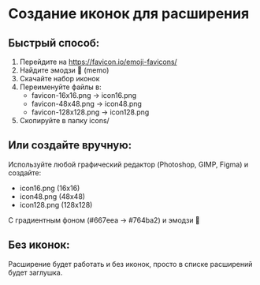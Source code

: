 # Создание иконок для расширения

## Быстрый способ:

1. Перейдите на https://favicon.io/emoji-favicons/
2. Найдите эмодзи 📝 (memo)
3. Скачайте набор иконок
4. Переименуйте файлы в:
   - favicon-16x16.png → icon16.png
   - favicon-48x48.png → icon48.png  
   - favicon-128x128.png → icon128.png
5. Скопируйте в папку icons/

## Или создайте вручную:

Используйте любой графический редактор (Photoshop, GIMP, Figma) и создайте:
- icon16.png (16x16)
- icon48.png (48x48)
- icon128.png (128x128)

С градиентным фоном (#667eea → #764ba2) и эмодзи 📝

## Без иконок:

Расширение будет работать и без иконок, просто в списке расширений будет заглушка.
